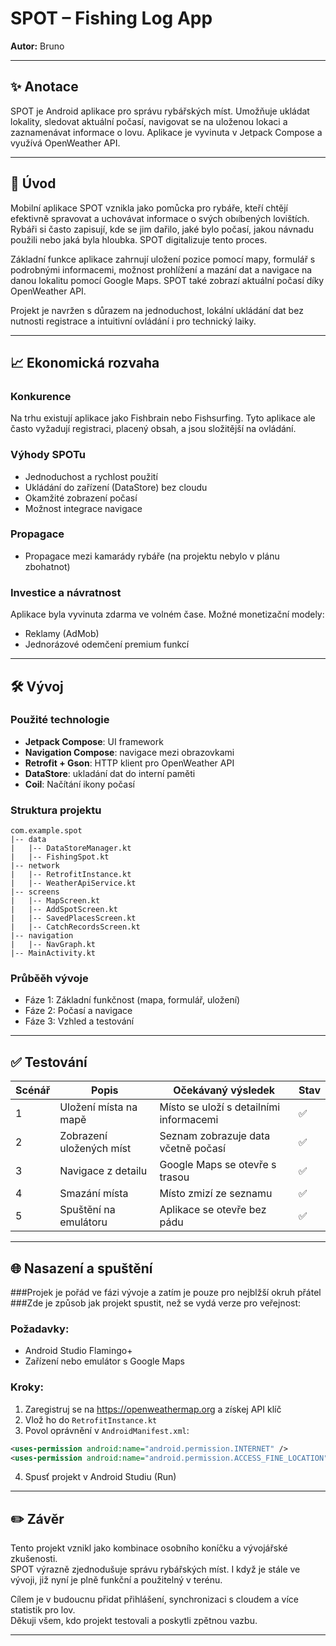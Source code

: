 # SPOT – Fishing Log App

**Autor:** Bruno  


---

## ✨ Anotace
SPOT je Android aplikace pro správu rybářských míst. Umožňuje ukládat lokality, sledovat aktuální počasí, navigovat se na uloženou lokaci a zaznamenávat informace o lovu. Aplikace je vyvinuta v Jetpack Compose a využívá OpenWeather API.

---

## 📄 Úvod
Mobilní aplikace SPOT vznikla jako pomůcka pro rybáře, kteří chtějí efektivně spravovat a uchovávat informace o svých obıíbených lovištích. Rybáři si často zapisují, kde se jim dařilo, jaké bylo počasí, jakou návnadu použili nebo jaká byla hloubka. SPOT digitalizuje tento proces.

Základní funkce aplikace zahrnují uložení pozice pomocí mapy, formulář s podrobnými informacemi, možnost prohlížení a mazání dat a navigace na danou lokalitu pomocí Google Maps. SPOT také zobrazí aktuální počasí díky OpenWeather API.  

Projekt je navržen s důrazem na jednoduchost, lokální ukládání dat bez nutnosti registrace a intuitivní ovládání i pro technický laiky.

---

## 📈 Ekonomická rozvaha

### Konkurence
Na trhu existují aplikace jako Fishbrain nebo Fishsurfing. Tyto aplikace ale často vyžadují registraci, placený obsah, a jsou složitější na ovládání.

### Výhody SPOTu
- Jednoduchost a rychlost použití
- Ukládání do zařízení (DataStore) bez cloudu
- Okamžité zobrazení počasí
- Možnost integrace navigace

### Propagace
- Propagace mezi kamarády rybáře (na projektu nebylo v plánu zbohatnot)

### Investice a návratnost
Aplikace byla vyvinuta zdarma ve volném čase. Možné monetizační modely:
- Reklamy (AdMob)
- Jednorázové odemčení premium funkcí

---

## 🛠️ Vývoj

### Použité technologie
- **Jetpack Compose**: UI framework
- **Navigation Compose**: navigace mezi obrazovkami
- **Retrofit + Gson**: HTTP klient pro OpenWeather API
- **DataStore**: ukladání dat do interní paměti
- **Coil**: Načítání ikony počasí

### Struktura projektu
```
com.example.spot
|-- data
|   |-- DataStoreManager.kt
|   |-- FishingSpot.kt
|-- network
|   |-- RetrofitInstance.kt
|   |-- WeatherApiService.kt
|-- screens
|   |-- MapScreen.kt
|   |-- AddSpotScreen.kt
|   |-- SavedPlacesScreen.kt
|   |-- CatchRecordsScreen.kt
|-- navigation
|   |-- NavGraph.kt
|-- MainActivity.kt
```

### Průběěh vývoje
- Fáze 1: Základní funkčnost (mapa, formulář, uložení)
- Fáze 2: Počasí a navigace
- Fáze 3: Vzhled a testování


---

## ✅ Testování

| Scénář | Popis | Očekávaný výsledek | Stav |
|--------|--------|-------------------------|------|
| 1 | Uložení místa na mapě | Místo se uloží s detailními informacemi | ✅ |
| 2 | Zobrazení uložených míst | Seznam zobrazuje data včetně počasí | ✅ |
| 3 | Navigace z detailu | Google Maps se otevře s trasou | ✅ |
| 4 | Smazání místa | Místo zmizí ze seznamu | ✅ |
| 5 | Spuštění na emulátoru | Aplikace se otevře bez pádu | ✅ |


---

## 🌐 Nasazení a spuštění
###Projek je pořád ve fázi vývoje a zatím je pouze pro nejblžší okruh přátel
###Zde je způsob jak projekt spustit, než se vydá verze pro veřejnost:
### Požadavky:
- Android Studio Flamingo+
- Zařízení nebo emulátor s Google Maps

### Kroky:
1. Zaregistruj se na https://openweathermap.org a získej API klíč
2. Vlož ho do `RetrofitInstance.kt`
3. Povol oprávnění v `AndroidManifest.xml`:
```xml
<uses-permission android:name="android.permission.INTERNET" />
<uses-permission android:name="android.permission.ACCESS_FINE_LOCATION" />
```
4. Spusť projekt v Android Studiu (Run)




---

## ✏️ Závěr
Tento projekt vznikl jako kombinace osobního koníčku a vývojářské zkušenosti.  
SPOT výrazně zjednodušuje správu rybářských míst. I když je stále ve vývoji, již nyní je plně funkční a použitelný v terénu.  

Cílem je v budoucnu přidat přihlášení, synchronizaci s cloudem a více statistik pro lov.  
Děkuji všem, kdo projekt testovali a poskytli zpětnou vazbu.

---

